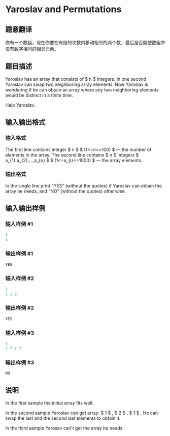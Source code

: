 # Yaroslav and Permutations

## 题意翻译

你有一个数组，现在你要在有限的次数内移动相邻的两个数，最后是否能使数组中没有数字相同的相邻元素。

## 题目描述

Yaroslav has an array that consists of $ n $ integers. In one second Yaroslav can swap two neighboring array elements. Now Yaroslav is wondering if he can obtain an array where any two neighboring elements would be distinct in a finite time.

Help Yaroslav.

## 输入输出格式

### 输入格式

The first line contains integer $ n $ $ (1<=n<=100) $ — the number of elements in the array. The second line contains $ n $ integers $ a_{1},a_{2},...,a_{n} $ $ (1<=a_{i}<=1000) $ — the array elements.

### 输出格式

In the single line print "YES" (without the quotes) if Yaroslav can obtain the array he needs, and "NO" (without the quotes) otherwise.

## 输入输出样例

### 输入样例 #1

```cpp
1
1

```
### 输出样例 #1

```cpp
YES

```
### 输入样例 #2

```cpp
3
1 1 2

```
### 输出样例 #2

```cpp
YES

```
### 输入样例 #3

```cpp
4
7 7 7 7

```
### 输出样例 #3

```cpp
NO

```
## 说明

In the first sample the initial array fits well.

In the second sample Yaroslav can get array: $ 1 $ , $ 2 $ , $ 1 $ . He can swap the last and the second last elements to obtain it.

In the third sample Yarosav can't get the array he needs.

